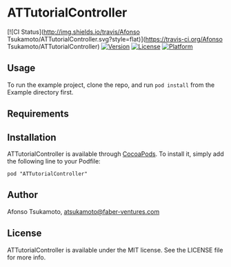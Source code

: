 # ATTutorialController

[![CI Status](http://img.shields.io/travis/Afonso Tsukamoto/ATTutorialController.svg?style=flat)](https://travis-ci.org/Afonso Tsukamoto/ATTutorialController)
[![Version](https://img.shields.io/cocoapods/v/ATTutorialController.svg?style=flat)](http://cocoadocs.org/docsets/ATTutorialController)
[![License](https://img.shields.io/cocoapods/l/ATTutorialController.svg?style=flat)](http://cocoadocs.org/docsets/ATTutorialController)
[![Platform](https://img.shields.io/cocoapods/p/ATTutorialController.svg?style=flat)](http://cocoadocs.org/docsets/ATTutorialController)

## Usage

To run the example project, clone the repo, and run `pod install` from the Example directory first.

## Requirements

## Installation

ATTutorialController is available through [CocoaPods](http://cocoapods.org). To install
it, simply add the following line to your Podfile:

    pod "ATTutorialController"

## Author

Afonso Tsukamoto, atsukamoto@faber-ventures.com

## License

ATTutorialController is available under the MIT license. See the LICENSE file for more info.

